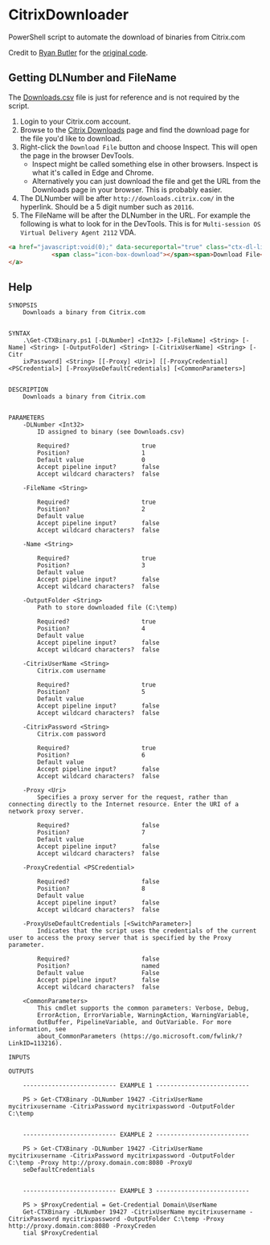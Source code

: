 # CitrixDownloader
PowerShell script to automate the download of binaries from Citrix.com

Credit to [Ryan Butler](https://github.com/ryancbutler) for the [original code](https://github.com/ryancbutler/Citrix/blob/master/XenDesktop/AutoDownload/Helpers/Get-CTXBinary.ps1).

## Getting DLNumber and FileName

The [Downloads.csv](Downloads.csv) file is just for reference and is not required by the script.

1. Login to your Citrix.com account.
2. Browse to the [Citrix Downloads](https://www.citrix.com/downloads/) page and find the download page for the file you'd like to download.
3. Right-click the `Download File` button and choose Inspect. This will open the page in the browser DevTools.
   * Inspect might be called something else in other browsers. Inspect is what it's called in Edge and Chrome.
   * Alternatively you can just download the file and get the URL from the Downloads page in your browser. This is probably easier.
4. The DLNumber will be after `http://downloads.citrix.com/` in the hyperlink. Should be a 5 digit number such as `20116`.
5. The FileName will be after the DLNumber in the URL. For example the following is what to look for in the DevTools. This is for `Multi-session OS Virtual Delivery Agent 2112` VDA.
   
```html
<a href="javascript:void(0);" data-secureportal="true" class="ctx-dl-link ctx-photo" rel="https://secureportal.citrix.com/udl.asp?DLID=20116&amp;URL=https://downloads.citrix.com/20116/VDAServerSetup_2112.exe" id="downloadcomponent">
            <span class="icon-box-download"></span><span>Download File</span>
</a>
```

## Help
```
SYNOPSIS
    Downloads a binary from Citrix.com


SYNTAX
    .\Get-CTXBinary.ps1 [-DLNumber] <Int32> [-FileName] <String> [-Name] <String> [-OutputFolder] <String> [-CitrixUserName] <String> [-Citr
    ixPassword] <String> [[-Proxy] <Uri>] [[-ProxyCredential] <PSCredential>] [-ProxyUseDefaultCredentials] [<CommonParameters>]


DESCRIPTION
    Downloads a binary from Citrix.com


PARAMETERS
    -DLNumber <Int32>
        ID assigned to binary (see Downloads.csv)

        Required?                    true
        Position?                    1
        Default value                0
        Accept pipeline input?       false
        Accept wildcard characters?  false

    -FileName <String>

        Required?                    true
        Position?                    2
        Default value
        Accept pipeline input?       false
        Accept wildcard characters?  false

    -Name <String>

        Required?                    true
        Position?                    3
        Default value
        Accept pipeline input?       false
        Accept wildcard characters?  false

    -OutputFolder <String>
        Path to store downloaded file (C:\temp)

        Required?                    true
        Position?                    4
        Default value
        Accept pipeline input?       false
        Accept wildcard characters?  false

    -CitrixUserName <String>
        Citrix.com username

        Required?                    true
        Position?                    5
        Default value
        Accept pipeline input?       false
        Accept wildcard characters?  false

    -CitrixPassword <String>
        Citrix.com password

        Required?                    true
        Position?                    6
        Default value
        Accept pipeline input?       false
        Accept wildcard characters?  false

    -Proxy <Uri>
        Specifies a proxy server for the request, rather than connecting directly to the Internet resource. Enter the URI of a network proxy server.

        Required?                    false
        Position?                    7
        Default value
        Accept pipeline input?       false
        Accept wildcard characters?  false

    -ProxyCredential <PSCredential>

        Required?                    false
        Position?                    8
        Default value
        Accept pipeline input?       false
        Accept wildcard characters?  false

    -ProxyUseDefaultCredentials [<SwitchParameter>]
        Indicates that the script uses the credentials of the current user to access the proxy server that is specified by the Proxy parameter.

        Required?                    false
        Position?                    named
        Default value                False
        Accept pipeline input?       false
        Accept wildcard characters?  false

    <CommonParameters>
        This cmdlet supports the common parameters: Verbose, Debug,
        ErrorAction, ErrorVariable, WarningAction, WarningVariable,
        OutBuffer, PipelineVariable, and OutVariable. For more information, see
        about_CommonParameters (https://go.microsoft.com/fwlink/?LinkID=113216).

INPUTS

OUTPUTS

    -------------------------- EXAMPLE 1 --------------------------

    PS > Get-CTXBinary -DLNumber 19427 -CitrixUserName mycitrixusername -CitrixPassword mycitrixpassword -OutputFolder C:\temp


    -------------------------- EXAMPLE 2 --------------------------

    PS > Get-CTXBinary -DLNumber 19427 -CitrixUserName mycitrixusername -CitrixPassword mycitrixpassword -OutputFolder C:\temp -Proxy http://proxy.domain.com:8080 -ProxyU
    seDefaultCredentials


    -------------------------- EXAMPLE 3 --------------------------

    PS > $ProxyCredential = Get-Credential Domain\UserName
    Get-CTXBinary -DLNumber 19427 -CitrixUserName mycitrixusername -CitrixPassword mycitrixpassword -OutputFolder C:\temp -Proxy http://proxy.domain.com:8080 -ProxyCreden
    tial $ProxyCredential
```
